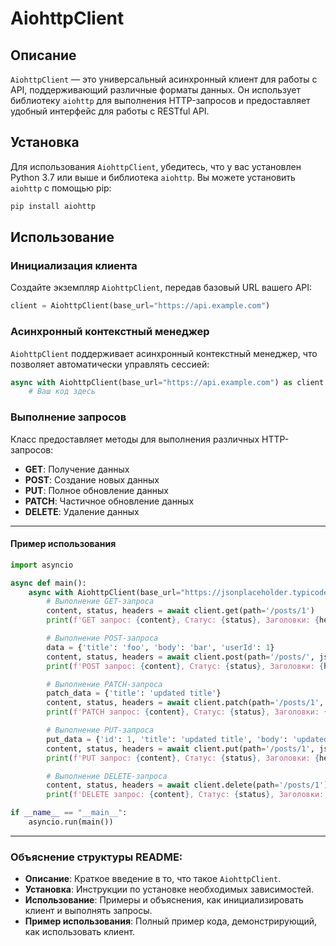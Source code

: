 # AiohttpClient

## Описание
`AiohttpClient` — это универсальный асинхронный клиент для работы с API, поддерживающий различные форматы данных. Он использует библиотеку `aiohttp` для выполнения HTTP-запросов и предоставляет удобный интерфейс для работы с RESTful API.

## Установка
Для использования `AiohttpClient`, убедитесь, что у вас установлен Python 3.7 или выше и библиотека `aiohttp`. Вы можете установить `aiohttp` с помощью pip:
```bash
pip install aiohttp
```

## Использование

### Инициализация клиента
Создайте экземпляр `AiohttpClient`, передав базовый URL вашего API:

```python
client = AiohttpClient(base_url="https://api.example.com")
```

### Асинхронный контекстный менеджер
`AiohttpClient` поддерживает асинхронный контекстный менеджер, что позволяет автоматически управлять сессией:
```python
async with AiohttpClient(base_url="https://api.example.com") as client:
    # Ваш код здесь
```

### Выполнение запросов
Класс предоставляет методы для выполнения различных HTTP-запросов:
- **GET**: Получение данных
- **POST**: Создание новых данных
- **PUT**: Полное обновление данных
- **PATCH**: Частичное обновление данных
- **DELETE**: Удаление данных

---

#### Пример использования

```python
import asyncio

async def main():
    async with AiohttpClient(base_url="https://jsonplaceholder.typicode.com") as client:
        # Выполнение GET-запроса
        content, status, headers = await client.get(path='/posts/1')
        print(f'GET запрос: {content}, Статус: {status}, Заголовки: {headers}')

        # Выполнение POST-запроса
        data = {'title': 'foo', 'body': 'bar', 'userId': 1}
        content, status, headers = await client.post(path='/posts/', json=data)
        print(f'POST запрос: {content}, Статус: {status}, Заголовки: {headers}')

        # Выполнение PATCH-запроса
        patch_data = {'title': 'updated title'}
        content, status, headers = await client.patch(path='/posts/1', json=patch_data)
        print(f'PATCH запрос: {content}, Статус: {status}, Заголовки: {headers}')

        # Выполнение PUT-запроса
        put_data = {'id': 1, 'title': 'updated title', 'body': 'updated body', 'userId': 1}
        content, status, headers = await client.put(path='/posts/1', json=put_data)
        print(f'PUT запрос: {content}, Статус: {status}, Заголовки: {headers}')

        # Выполнение DELETE-запроса
        content, status, headers = await client.delete(path='/posts/1')
        print(f'DELETE запрос: {content}, Статус: {status}, Заголовки: {headers}')

if __name__ == "__main__":
    asyncio.run(main())
```

---

### Объяснение структуры README:
- **Описание**: Краткое введение в то, что такое `AiohttpClient`.
- **Установка**: Инструкции по установке необходимых зависимостей.
- **Использование**: Примеры и объяснения, как инициализировать клиент и выполнять запросы.
- **Пример использования**: Полный пример кода, демонстрирующий, как использовать клиент.
